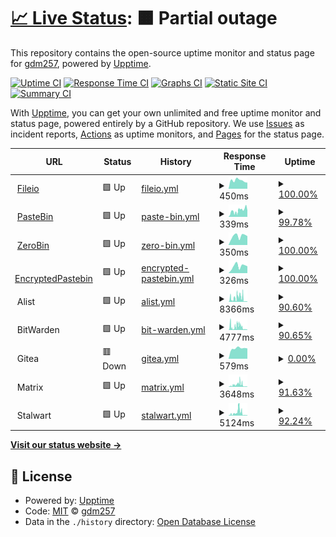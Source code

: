 # [📈 Live Status](https://gdm257.github.io/upptime): <!--live status--> **🟧 Partial outage**

This repository contains the open-source uptime monitor and status page for [gdm257](https://gdm257.github.io/upptime), powered by [Upptime](https://github.com/upptime/upptime).

[![Uptime CI](https://github.com/gdm257/upptime/workflows/Uptime%20CI/badge.svg)](https://github.com/gdm257/upptime/actions?query=workflow%3A%22Uptime+CI%22)
[![Response Time CI](https://github.com/gdm257/upptime/workflows/Response%20Time%20CI/badge.svg)](https://github.com/gdm257/upptime/actions?query=workflow%3A%22Response+Time+CI%22)
[![Graphs CI](https://github.com/gdm257/upptime/workflows/Graphs%20CI/badge.svg)](https://github.com/gdm257/upptime/actions?query=workflow%3A%22Graphs+CI%22)
[![Static Site CI](https://github.com/gdm257/upptime/workflows/Static%20Site%20CI/badge.svg)](https://github.com/gdm257/upptime/actions?query=workflow%3A%22Static+Site+CI%22)
[![Summary CI](https://github.com/gdm257/upptime/workflows/Summary%20CI/badge.svg)](https://github.com/gdm257/upptime/actions?query=workflow%3A%22Summary+CI%22)

With [Upptime](https://upptime.js.org), you can get your own unlimited and free uptime monitor and status page, powered entirely by a GitHub repository. We use [Issues](https://github.com/gdm257/upptime/issues) as incident reports, [Actions](https://github.com/gdm257/upptime/actions) as uptime monitors, and [Pages](https://gdm257.github.io/upptime) for the status page.

<!--start: status pages-->
<!-- This summary is generated by Upptime (https://github.com/upptime/upptime) -->
<!-- Do not edit this manually, your changes will be overwritten -->
<!-- prettier-ignore -->
| URL | Status | History | Response Time | Uptime |
| --- | ------ | ------- | ------------- | ------ |
| <img alt="" src="https://icons.duckduckgo.com/ip3/file.io.ico" height="13"> [Fileio](https://file.io) | 🟩 Up | [fileio.yml](https://github.com/gdm257/upptime/commits/HEAD/history/fileio.yml) | <details><summary><img alt="Response time graph" src="./graphs/fileio/response-time-week.png" height="20"> 450ms</summary><br><a href="https://gdm257.github.io/upptime/history/fileio"><img alt="Response time 545" src="https://img.shields.io/endpoint?url=https%3A%2F%2Fraw.githubusercontent.com%2Fgdm257%2Fupptime%2FHEAD%2Fapi%2Ffileio%2Fresponse-time.json"></a><br><a href="https://gdm257.github.io/upptime/history/fileio"><img alt="24-hour response time 334" src="https://img.shields.io/endpoint?url=https%3A%2F%2Fraw.githubusercontent.com%2Fgdm257%2Fupptime%2FHEAD%2Fapi%2Ffileio%2Fresponse-time-day.json"></a><br><a href="https://gdm257.github.io/upptime/history/fileio"><img alt="7-day response time 450" src="https://img.shields.io/endpoint?url=https%3A%2F%2Fraw.githubusercontent.com%2Fgdm257%2Fupptime%2FHEAD%2Fapi%2Ffileio%2Fresponse-time-week.json"></a><br><a href="https://gdm257.github.io/upptime/history/fileio"><img alt="30-day response time 422" src="https://img.shields.io/endpoint?url=https%3A%2F%2Fraw.githubusercontent.com%2Fgdm257%2Fupptime%2FHEAD%2Fapi%2Ffileio%2Fresponse-time-month.json"></a><br><a href="https://gdm257.github.io/upptime/history/fileio"><img alt="1-year response time 545" src="https://img.shields.io/endpoint?url=https%3A%2F%2Fraw.githubusercontent.com%2Fgdm257%2Fupptime%2FHEAD%2Fapi%2Ffileio%2Fresponse-time-year.json"></a></details> | <details><summary><a href="https://gdm257.github.io/upptime/history/fileio">100.00%</a></summary><a href="https://gdm257.github.io/upptime/history/fileio"><img alt="All-time uptime 99.76%" src="https://img.shields.io/endpoint?url=https%3A%2F%2Fraw.githubusercontent.com%2Fgdm257%2Fupptime%2FHEAD%2Fapi%2Ffileio%2Fuptime.json"></a><br><a href="https://gdm257.github.io/upptime/history/fileio"><img alt="24-hour uptime 100.00%" src="https://img.shields.io/endpoint?url=https%3A%2F%2Fraw.githubusercontent.com%2Fgdm257%2Fupptime%2FHEAD%2Fapi%2Ffileio%2Fuptime-day.json"></a><br><a href="https://gdm257.github.io/upptime/history/fileio"><img alt="7-day uptime 100.00%" src="https://img.shields.io/endpoint?url=https%3A%2F%2Fraw.githubusercontent.com%2Fgdm257%2Fupptime%2FHEAD%2Fapi%2Ffileio%2Fuptime-week.json"></a><br><a href="https://gdm257.github.io/upptime/history/fileio"><img alt="30-day uptime 100.00%" src="https://img.shields.io/endpoint?url=https%3A%2F%2Fraw.githubusercontent.com%2Fgdm257%2Fupptime%2FHEAD%2Fapi%2Ffileio%2Fuptime-month.json"></a><br><a href="https://gdm257.github.io/upptime/history/fileio"><img alt="1-year uptime 99.76%" src="https://img.shields.io/endpoint?url=https%3A%2F%2Fraw.githubusercontent.com%2Fgdm257%2Fupptime%2FHEAD%2Fapi%2Ffileio%2Fuptime-year.json"></a></details>
| <img alt="" src="https://icons.duckduckgo.com/ip3/pastebin.com.ico" height="13"> [PasteBin](https://pastebin.com) | 🟩 Up | [paste-bin.yml](https://github.com/gdm257/upptime/commits/HEAD/history/paste-bin.yml) | <details><summary><img alt="Response time graph" src="./graphs/paste-bin/response-time-week.png" height="20"> 339ms</summary><br><a href="https://gdm257.github.io/upptime/history/paste-bin"><img alt="Response time 422" src="https://img.shields.io/endpoint?url=https%3A%2F%2Fraw.githubusercontent.com%2Fgdm257%2Fupptime%2FHEAD%2Fapi%2Fpaste-bin%2Fresponse-time.json"></a><br><a href="https://gdm257.github.io/upptime/history/paste-bin"><img alt="24-hour response time 341" src="https://img.shields.io/endpoint?url=https%3A%2F%2Fraw.githubusercontent.com%2Fgdm257%2Fupptime%2FHEAD%2Fapi%2Fpaste-bin%2Fresponse-time-day.json"></a><br><a href="https://gdm257.github.io/upptime/history/paste-bin"><img alt="7-day response time 339" src="https://img.shields.io/endpoint?url=https%3A%2F%2Fraw.githubusercontent.com%2Fgdm257%2Fupptime%2FHEAD%2Fapi%2Fpaste-bin%2Fresponse-time-week.json"></a><br><a href="https://gdm257.github.io/upptime/history/paste-bin"><img alt="30-day response time 468" src="https://img.shields.io/endpoint?url=https%3A%2F%2Fraw.githubusercontent.com%2Fgdm257%2Fupptime%2FHEAD%2Fapi%2Fpaste-bin%2Fresponse-time-month.json"></a><br><a href="https://gdm257.github.io/upptime/history/paste-bin"><img alt="1-year response time 422" src="https://img.shields.io/endpoint?url=https%3A%2F%2Fraw.githubusercontent.com%2Fgdm257%2Fupptime%2FHEAD%2Fapi%2Fpaste-bin%2Fresponse-time-year.json"></a></details> | <details><summary><a href="https://gdm257.github.io/upptime/history/paste-bin">99.78%</a></summary><a href="https://gdm257.github.io/upptime/history/paste-bin"><img alt="All-time uptime 99.16%" src="https://img.shields.io/endpoint?url=https%3A%2F%2Fraw.githubusercontent.com%2Fgdm257%2Fupptime%2FHEAD%2Fapi%2Fpaste-bin%2Fuptime.json"></a><br><a href="https://gdm257.github.io/upptime/history/paste-bin"><img alt="24-hour uptime 100.00%" src="https://img.shields.io/endpoint?url=https%3A%2F%2Fraw.githubusercontent.com%2Fgdm257%2Fupptime%2FHEAD%2Fapi%2Fpaste-bin%2Fuptime-day.json"></a><br><a href="https://gdm257.github.io/upptime/history/paste-bin"><img alt="7-day uptime 99.78%" src="https://img.shields.io/endpoint?url=https%3A%2F%2Fraw.githubusercontent.com%2Fgdm257%2Fupptime%2FHEAD%2Fapi%2Fpaste-bin%2Fuptime-week.json"></a><br><a href="https://gdm257.github.io/upptime/history/paste-bin"><img alt="30-day uptime 99.59%" src="https://img.shields.io/endpoint?url=https%3A%2F%2Fraw.githubusercontent.com%2Fgdm257%2Fupptime%2FHEAD%2Fapi%2Fpaste-bin%2Fuptime-month.json"></a><br><a href="https://gdm257.github.io/upptime/history/paste-bin"><img alt="1-year uptime 99.16%" src="https://img.shields.io/endpoint?url=https%3A%2F%2Fraw.githubusercontent.com%2Fgdm257%2Fupptime%2FHEAD%2Fapi%2Fpaste-bin%2Fuptime-year.json"></a></details>
| <img alt="" src="https://icons.duckduckgo.com/ip3/zerobin.net.ico" height="13"> [ZeroBin](https://zerobin.net) | 🟩 Up | [zero-bin.yml](https://github.com/gdm257/upptime/commits/HEAD/history/zero-bin.yml) | <details><summary><img alt="Response time graph" src="./graphs/zero-bin/response-time-week.png" height="20"> 350ms</summary><br><a href="https://gdm257.github.io/upptime/history/zero-bin"><img alt="Response time 258" src="https://img.shields.io/endpoint?url=https%3A%2F%2Fraw.githubusercontent.com%2Fgdm257%2Fupptime%2FHEAD%2Fapi%2Fzero-bin%2Fresponse-time.json"></a><br><a href="https://gdm257.github.io/upptime/history/zero-bin"><img alt="24-hour response time 351" src="https://img.shields.io/endpoint?url=https%3A%2F%2Fraw.githubusercontent.com%2Fgdm257%2Fupptime%2FHEAD%2Fapi%2Fzero-bin%2Fresponse-time-day.json"></a><br><a href="https://gdm257.github.io/upptime/history/zero-bin"><img alt="7-day response time 350" src="https://img.shields.io/endpoint?url=https%3A%2F%2Fraw.githubusercontent.com%2Fgdm257%2Fupptime%2FHEAD%2Fapi%2Fzero-bin%2Fresponse-time-week.json"></a><br><a href="https://gdm257.github.io/upptime/history/zero-bin"><img alt="30-day response time 273" src="https://img.shields.io/endpoint?url=https%3A%2F%2Fraw.githubusercontent.com%2Fgdm257%2Fupptime%2FHEAD%2Fapi%2Fzero-bin%2Fresponse-time-month.json"></a><br><a href="https://gdm257.github.io/upptime/history/zero-bin"><img alt="1-year response time 258" src="https://img.shields.io/endpoint?url=https%3A%2F%2Fraw.githubusercontent.com%2Fgdm257%2Fupptime%2FHEAD%2Fapi%2Fzero-bin%2Fresponse-time-year.json"></a></details> | <details><summary><a href="https://gdm257.github.io/upptime/history/zero-bin">100.00%</a></summary><a href="https://gdm257.github.io/upptime/history/zero-bin"><img alt="All-time uptime 100.00%" src="https://img.shields.io/endpoint?url=https%3A%2F%2Fraw.githubusercontent.com%2Fgdm257%2Fupptime%2FHEAD%2Fapi%2Fzero-bin%2Fuptime.json"></a><br><a href="https://gdm257.github.io/upptime/history/zero-bin"><img alt="24-hour uptime 100.00%" src="https://img.shields.io/endpoint?url=https%3A%2F%2Fraw.githubusercontent.com%2Fgdm257%2Fupptime%2FHEAD%2Fapi%2Fzero-bin%2Fuptime-day.json"></a><br><a href="https://gdm257.github.io/upptime/history/zero-bin"><img alt="7-day uptime 100.00%" src="https://img.shields.io/endpoint?url=https%3A%2F%2Fraw.githubusercontent.com%2Fgdm257%2Fupptime%2FHEAD%2Fapi%2Fzero-bin%2Fuptime-week.json"></a><br><a href="https://gdm257.github.io/upptime/history/zero-bin"><img alt="30-day uptime 100.00%" src="https://img.shields.io/endpoint?url=https%3A%2F%2Fraw.githubusercontent.com%2Fgdm257%2Fupptime%2FHEAD%2Fapi%2Fzero-bin%2Fuptime-month.json"></a><br><a href="https://gdm257.github.io/upptime/history/zero-bin"><img alt="1-year uptime 100.00%" src="https://img.shields.io/endpoint?url=https%3A%2F%2Fraw.githubusercontent.com%2Fgdm257%2Fupptime%2FHEAD%2Fapi%2Fzero-bin%2Fuptime-year.json"></a></details>
| <img alt="" src="https://icons.duckduckgo.com/ip3/defuse.ca.ico" height="13"> [EncryptedPastebin](https://defuse.ca/pastebin.htm) | 🟩 Up | [encrypted-pastebin.yml](https://github.com/gdm257/upptime/commits/HEAD/history/encrypted-pastebin.yml) | <details><summary><img alt="Response time graph" src="./graphs/encrypted-pastebin/response-time-week.png" height="20"> 326ms</summary><br><a href="https://gdm257.github.io/upptime/history/encrypted-pastebin"><img alt="Response time 226" src="https://img.shields.io/endpoint?url=https%3A%2F%2Fraw.githubusercontent.com%2Fgdm257%2Fupptime%2FHEAD%2Fapi%2Fencrypted-pastebin%2Fresponse-time.json"></a><br><a href="https://gdm257.github.io/upptime/history/encrypted-pastebin"><img alt="24-hour response time 325" src="https://img.shields.io/endpoint?url=https%3A%2F%2Fraw.githubusercontent.com%2Fgdm257%2Fupptime%2FHEAD%2Fapi%2Fencrypted-pastebin%2Fresponse-time-day.json"></a><br><a href="https://gdm257.github.io/upptime/history/encrypted-pastebin"><img alt="7-day response time 326" src="https://img.shields.io/endpoint?url=https%3A%2F%2Fraw.githubusercontent.com%2Fgdm257%2Fupptime%2FHEAD%2Fapi%2Fencrypted-pastebin%2Fresponse-time-week.json"></a><br><a href="https://gdm257.github.io/upptime/history/encrypted-pastebin"><img alt="30-day response time 239" src="https://img.shields.io/endpoint?url=https%3A%2F%2Fraw.githubusercontent.com%2Fgdm257%2Fupptime%2FHEAD%2Fapi%2Fencrypted-pastebin%2Fresponse-time-month.json"></a><br><a href="https://gdm257.github.io/upptime/history/encrypted-pastebin"><img alt="1-year response time 226" src="https://img.shields.io/endpoint?url=https%3A%2F%2Fraw.githubusercontent.com%2Fgdm257%2Fupptime%2FHEAD%2Fapi%2Fencrypted-pastebin%2Fresponse-time-year.json"></a></details> | <details><summary><a href="https://gdm257.github.io/upptime/history/encrypted-pastebin">100.00%</a></summary><a href="https://gdm257.github.io/upptime/history/encrypted-pastebin"><img alt="All-time uptime 99.96%" src="https://img.shields.io/endpoint?url=https%3A%2F%2Fraw.githubusercontent.com%2Fgdm257%2Fupptime%2FHEAD%2Fapi%2Fencrypted-pastebin%2Fuptime.json"></a><br><a href="https://gdm257.github.io/upptime/history/encrypted-pastebin"><img alt="24-hour uptime 100.00%" src="https://img.shields.io/endpoint?url=https%3A%2F%2Fraw.githubusercontent.com%2Fgdm257%2Fupptime%2FHEAD%2Fapi%2Fencrypted-pastebin%2Fuptime-day.json"></a><br><a href="https://gdm257.github.io/upptime/history/encrypted-pastebin"><img alt="7-day uptime 100.00%" src="https://img.shields.io/endpoint?url=https%3A%2F%2Fraw.githubusercontent.com%2Fgdm257%2Fupptime%2FHEAD%2Fapi%2Fencrypted-pastebin%2Fuptime-week.json"></a><br><a href="https://gdm257.github.io/upptime/history/encrypted-pastebin"><img alt="30-day uptime 99.95%" src="https://img.shields.io/endpoint?url=https%3A%2F%2Fraw.githubusercontent.com%2Fgdm257%2Fupptime%2FHEAD%2Fapi%2Fencrypted-pastebin%2Fuptime-month.json"></a><br><a href="https://gdm257.github.io/upptime/history/encrypted-pastebin"><img alt="1-year uptime 99.96%" src="https://img.shields.io/endpoint?url=https%3A%2F%2Fraw.githubusercontent.com%2Fgdm257%2Fupptime%2FHEAD%2Fapi%2Fencrypted-pastebin%2Fuptime-year.json"></a></details>
| <img alt="" src="https://icons.duckduckgo.com/ip3/null.ico" height="13"> Alist | 🟩 Up | [alist.yml](https://github.com/gdm257/upptime/commits/HEAD/history/alist.yml) | <details><summary><img alt="Response time graph" src="./graphs/alist/response-time-week.png" height="20"> 8366ms</summary><br><a href="https://gdm257.github.io/upptime/history/alist"><img alt="Response time 2388" src="https://img.shields.io/endpoint?url=https%3A%2F%2Fraw.githubusercontent.com%2Fgdm257%2Fupptime%2FHEAD%2Fapi%2Falist%2Fresponse-time.json"></a><br><a href="https://gdm257.github.io/upptime/history/alist"><img alt="24-hour response time 1045" src="https://img.shields.io/endpoint?url=https%3A%2F%2Fraw.githubusercontent.com%2Fgdm257%2Fupptime%2FHEAD%2Fapi%2Falist%2Fresponse-time-day.json"></a><br><a href="https://gdm257.github.io/upptime/history/alist"><img alt="7-day response time 8366" src="https://img.shields.io/endpoint?url=https%3A%2F%2Fraw.githubusercontent.com%2Fgdm257%2Fupptime%2FHEAD%2Fapi%2Falist%2Fresponse-time-week.json"></a><br><a href="https://gdm257.github.io/upptime/history/alist"><img alt="30-day response time 5235" src="https://img.shields.io/endpoint?url=https%3A%2F%2Fraw.githubusercontent.com%2Fgdm257%2Fupptime%2FHEAD%2Fapi%2Falist%2Fresponse-time-month.json"></a><br><a href="https://gdm257.github.io/upptime/history/alist"><img alt="1-year response time 2388" src="https://img.shields.io/endpoint?url=https%3A%2F%2Fraw.githubusercontent.com%2Fgdm257%2Fupptime%2FHEAD%2Fapi%2Falist%2Fresponse-time-year.json"></a></details> | <details><summary><a href="https://gdm257.github.io/upptime/history/alist">90.60%</a></summary><a href="https://gdm257.github.io/upptime/history/alist"><img alt="All-time uptime 84.86%" src="https://img.shields.io/endpoint?url=https%3A%2F%2Fraw.githubusercontent.com%2Fgdm257%2Fupptime%2FHEAD%2Fapi%2Falist%2Fuptime.json"></a><br><a href="https://gdm257.github.io/upptime/history/alist"><img alt="24-hour uptime 100.00%" src="https://img.shields.io/endpoint?url=https%3A%2F%2Fraw.githubusercontent.com%2Fgdm257%2Fupptime%2FHEAD%2Fapi%2Falist%2Fuptime-day.json"></a><br><a href="https://gdm257.github.io/upptime/history/alist"><img alt="7-day uptime 90.60%" src="https://img.shields.io/endpoint?url=https%3A%2F%2Fraw.githubusercontent.com%2Fgdm257%2Fupptime%2FHEAD%2Fapi%2Falist%2Fuptime-week.json"></a><br><a href="https://gdm257.github.io/upptime/history/alist"><img alt="30-day uptime 95.05%" src="https://img.shields.io/endpoint?url=https%3A%2F%2Fraw.githubusercontent.com%2Fgdm257%2Fupptime%2FHEAD%2Fapi%2Falist%2Fuptime-month.json"></a><br><a href="https://gdm257.github.io/upptime/history/alist"><img alt="1-year uptime 84.86%" src="https://img.shields.io/endpoint?url=https%3A%2F%2Fraw.githubusercontent.com%2Fgdm257%2Fupptime%2FHEAD%2Fapi%2Falist%2Fuptime-year.json"></a></details>
| <img alt="" src="https://icons.duckduckgo.com/ip3/null.ico" height="13"> BitWarden | 🟩 Up | [bit-warden.yml](https://github.com/gdm257/upptime/commits/HEAD/history/bit-warden.yml) | <details><summary><img alt="Response time graph" src="./graphs/bit-warden/response-time-week.png" height="20"> 4777ms</summary><br><a href="https://gdm257.github.io/upptime/history/bit-warden"><img alt="Response time 1757" src="https://img.shields.io/endpoint?url=https%3A%2F%2Fraw.githubusercontent.com%2Fgdm257%2Fupptime%2FHEAD%2Fapi%2Fbit-warden%2Fresponse-time.json"></a><br><a href="https://gdm257.github.io/upptime/history/bit-warden"><img alt="24-hour response time 645" src="https://img.shields.io/endpoint?url=https%3A%2F%2Fraw.githubusercontent.com%2Fgdm257%2Fupptime%2FHEAD%2Fapi%2Fbit-warden%2Fresponse-time-day.json"></a><br><a href="https://gdm257.github.io/upptime/history/bit-warden"><img alt="7-day response time 4777" src="https://img.shields.io/endpoint?url=https%3A%2F%2Fraw.githubusercontent.com%2Fgdm257%2Fupptime%2FHEAD%2Fapi%2Fbit-warden%2Fresponse-time-week.json"></a><br><a href="https://gdm257.github.io/upptime/history/bit-warden"><img alt="30-day response time 3535" src="https://img.shields.io/endpoint?url=https%3A%2F%2Fraw.githubusercontent.com%2Fgdm257%2Fupptime%2FHEAD%2Fapi%2Fbit-warden%2Fresponse-time-month.json"></a><br><a href="https://gdm257.github.io/upptime/history/bit-warden"><img alt="1-year response time 1757" src="https://img.shields.io/endpoint?url=https%3A%2F%2Fraw.githubusercontent.com%2Fgdm257%2Fupptime%2FHEAD%2Fapi%2Fbit-warden%2Fresponse-time-year.json"></a></details> | <details><summary><a href="https://gdm257.github.io/upptime/history/bit-warden">90.65%</a></summary><a href="https://gdm257.github.io/upptime/history/bit-warden"><img alt="All-time uptime 78.95%" src="https://img.shields.io/endpoint?url=https%3A%2F%2Fraw.githubusercontent.com%2Fgdm257%2Fupptime%2FHEAD%2Fapi%2Fbit-warden%2Fuptime.json"></a><br><a href="https://gdm257.github.io/upptime/history/bit-warden"><img alt="24-hour uptime 100.00%" src="https://img.shields.io/endpoint?url=https%3A%2F%2Fraw.githubusercontent.com%2Fgdm257%2Fupptime%2FHEAD%2Fapi%2Fbit-warden%2Fuptime-day.json"></a><br><a href="https://gdm257.github.io/upptime/history/bit-warden"><img alt="7-day uptime 90.65%" src="https://img.shields.io/endpoint?url=https%3A%2F%2Fraw.githubusercontent.com%2Fgdm257%2Fupptime%2FHEAD%2Fapi%2Fbit-warden%2Fuptime-week.json"></a><br><a href="https://gdm257.github.io/upptime/history/bit-warden"><img alt="30-day uptime 95.16%" src="https://img.shields.io/endpoint?url=https%3A%2F%2Fraw.githubusercontent.com%2Fgdm257%2Fupptime%2FHEAD%2Fapi%2Fbit-warden%2Fuptime-month.json"></a><br><a href="https://gdm257.github.io/upptime/history/bit-warden"><img alt="1-year uptime 78.95%" src="https://img.shields.io/endpoint?url=https%3A%2F%2Fraw.githubusercontent.com%2Fgdm257%2Fupptime%2FHEAD%2Fapi%2Fbit-warden%2Fuptime-year.json"></a></details>
| <img alt="" src="https://icons.duckduckgo.com/ip3/null.ico" height="13"> Gitea | 🟥 Down | [gitea.yml](https://github.com/gdm257/upptime/commits/HEAD/history/gitea.yml) | <details><summary><img alt="Response time graph" src="./graphs/gitea/response-time-week.png" height="20"> 579ms</summary><br><a href="https://gdm257.github.io/upptime/history/gitea"><img alt="Response time 858" src="https://img.shields.io/endpoint?url=https%3A%2F%2Fraw.githubusercontent.com%2Fgdm257%2Fupptime%2FHEAD%2Fapi%2Fgitea%2Fresponse-time.json"></a><br><a href="https://gdm257.github.io/upptime/history/gitea"><img alt="24-hour response time 569" src="https://img.shields.io/endpoint?url=https%3A%2F%2Fraw.githubusercontent.com%2Fgdm257%2Fupptime%2FHEAD%2Fapi%2Fgitea%2Fresponse-time-day.json"></a><br><a href="https://gdm257.github.io/upptime/history/gitea"><img alt="7-day response time 579" src="https://img.shields.io/endpoint?url=https%3A%2F%2Fraw.githubusercontent.com%2Fgdm257%2Fupptime%2FHEAD%2Fapi%2Fgitea%2Fresponse-time-week.json"></a><br><a href="https://gdm257.github.io/upptime/history/gitea"><img alt="30-day response time 967" src="https://img.shields.io/endpoint?url=https%3A%2F%2Fraw.githubusercontent.com%2Fgdm257%2Fupptime%2FHEAD%2Fapi%2Fgitea%2Fresponse-time-month.json"></a><br><a href="https://gdm257.github.io/upptime/history/gitea"><img alt="1-year response time 858" src="https://img.shields.io/endpoint?url=https%3A%2F%2Fraw.githubusercontent.com%2Fgdm257%2Fupptime%2FHEAD%2Fapi%2Fgitea%2Fresponse-time-year.json"></a></details> | <details><summary><a href="https://gdm257.github.io/upptime/history/gitea">0.00%</a></summary><a href="https://gdm257.github.io/upptime/history/gitea"><img alt="All-time uptime 56.01%" src="https://img.shields.io/endpoint?url=https%3A%2F%2Fraw.githubusercontent.com%2Fgdm257%2Fupptime%2FHEAD%2Fapi%2Fgitea%2Fuptime.json"></a><br><a href="https://gdm257.github.io/upptime/history/gitea"><img alt="24-hour uptime 0.00%" src="https://img.shields.io/endpoint?url=https%3A%2F%2Fraw.githubusercontent.com%2Fgdm257%2Fupptime%2FHEAD%2Fapi%2Fgitea%2Fuptime-day.json"></a><br><a href="https://gdm257.github.io/upptime/history/gitea"><img alt="7-day uptime 0.00%" src="https://img.shields.io/endpoint?url=https%3A%2F%2Fraw.githubusercontent.com%2Fgdm257%2Fupptime%2FHEAD%2Fapi%2Fgitea%2Fuptime-week.json"></a><br><a href="https://gdm257.github.io/upptime/history/gitea"><img alt="30-day uptime 7.96%" src="https://img.shields.io/endpoint?url=https%3A%2F%2Fraw.githubusercontent.com%2Fgdm257%2Fupptime%2FHEAD%2Fapi%2Fgitea%2Fuptime-month.json"></a><br><a href="https://gdm257.github.io/upptime/history/gitea"><img alt="1-year uptime 56.01%" src="https://img.shields.io/endpoint?url=https%3A%2F%2Fraw.githubusercontent.com%2Fgdm257%2Fupptime%2FHEAD%2Fapi%2Fgitea%2Fuptime-year.json"></a></details>
| <img alt="" src="https://icons.duckduckgo.com/ip3/null.ico" height="13"> Matrix | 🟩 Up | [matrix.yml](https://github.com/gdm257/upptime/commits/HEAD/history/matrix.yml) | <details><summary><img alt="Response time graph" src="./graphs/matrix/response-time-week.png" height="20"> 3648ms</summary><br><a href="https://gdm257.github.io/upptime/history/matrix"><img alt="Response time 1406" src="https://img.shields.io/endpoint?url=https%3A%2F%2Fraw.githubusercontent.com%2Fgdm257%2Fupptime%2FHEAD%2Fapi%2Fmatrix%2Fresponse-time.json"></a><br><a href="https://gdm257.github.io/upptime/history/matrix"><img alt="24-hour response time 578" src="https://img.shields.io/endpoint?url=https%3A%2F%2Fraw.githubusercontent.com%2Fgdm257%2Fupptime%2FHEAD%2Fapi%2Fmatrix%2Fresponse-time-day.json"></a><br><a href="https://gdm257.github.io/upptime/history/matrix"><img alt="7-day response time 3648" src="https://img.shields.io/endpoint?url=https%3A%2F%2Fraw.githubusercontent.com%2Fgdm257%2Fupptime%2FHEAD%2Fapi%2Fmatrix%2Fresponse-time-week.json"></a><br><a href="https://gdm257.github.io/upptime/history/matrix"><img alt="30-day response time 2538" src="https://img.shields.io/endpoint?url=https%3A%2F%2Fraw.githubusercontent.com%2Fgdm257%2Fupptime%2FHEAD%2Fapi%2Fmatrix%2Fresponse-time-month.json"></a><br><a href="https://gdm257.github.io/upptime/history/matrix"><img alt="1-year response time 1406" src="https://img.shields.io/endpoint?url=https%3A%2F%2Fraw.githubusercontent.com%2Fgdm257%2Fupptime%2FHEAD%2Fapi%2Fmatrix%2Fresponse-time-year.json"></a></details> | <details><summary><a href="https://gdm257.github.io/upptime/history/matrix">91.63%</a></summary><a href="https://gdm257.github.io/upptime/history/matrix"><img alt="All-time uptime 79.60%" src="https://img.shields.io/endpoint?url=https%3A%2F%2Fraw.githubusercontent.com%2Fgdm257%2Fupptime%2FHEAD%2Fapi%2Fmatrix%2Fuptime.json"></a><br><a href="https://gdm257.github.io/upptime/history/matrix"><img alt="24-hour uptime 100.00%" src="https://img.shields.io/endpoint?url=https%3A%2F%2Fraw.githubusercontent.com%2Fgdm257%2Fupptime%2FHEAD%2Fapi%2Fmatrix%2Fuptime-day.json"></a><br><a href="https://gdm257.github.io/upptime/history/matrix"><img alt="7-day uptime 91.63%" src="https://img.shields.io/endpoint?url=https%3A%2F%2Fraw.githubusercontent.com%2Fgdm257%2Fupptime%2FHEAD%2Fapi%2Fmatrix%2Fuptime-week.json"></a><br><a href="https://gdm257.github.io/upptime/history/matrix"><img alt="30-day uptime 95.61%" src="https://img.shields.io/endpoint?url=https%3A%2F%2Fraw.githubusercontent.com%2Fgdm257%2Fupptime%2FHEAD%2Fapi%2Fmatrix%2Fuptime-month.json"></a><br><a href="https://gdm257.github.io/upptime/history/matrix"><img alt="1-year uptime 79.60%" src="https://img.shields.io/endpoint?url=https%3A%2F%2Fraw.githubusercontent.com%2Fgdm257%2Fupptime%2FHEAD%2Fapi%2Fmatrix%2Fuptime-year.json"></a></details>
| <img alt="" src="https://icons.duckduckgo.com/ip3/null.ico" height="13"> Stalwart | 🟩 Up | [stalwart.yml](https://github.com/gdm257/upptime/commits/HEAD/history/stalwart.yml) | <details><summary><img alt="Response time graph" src="./graphs/stalwart/response-time-week.png" height="20"> 5124ms</summary><br><a href="https://gdm257.github.io/upptime/history/stalwart"><img alt="Response time 1573" src="https://img.shields.io/endpoint?url=https%3A%2F%2Fraw.githubusercontent.com%2Fgdm257%2Fupptime%2FHEAD%2Fapi%2Fstalwart%2Fresponse-time.json"></a><br><a href="https://gdm257.github.io/upptime/history/stalwart"><img alt="24-hour response time 913" src="https://img.shields.io/endpoint?url=https%3A%2F%2Fraw.githubusercontent.com%2Fgdm257%2Fupptime%2FHEAD%2Fapi%2Fstalwart%2Fresponse-time-day.json"></a><br><a href="https://gdm257.github.io/upptime/history/stalwart"><img alt="7-day response time 5124" src="https://img.shields.io/endpoint?url=https%3A%2F%2Fraw.githubusercontent.com%2Fgdm257%2Fupptime%2FHEAD%2Fapi%2Fstalwart%2Fresponse-time-week.json"></a><br><a href="https://gdm257.github.io/upptime/history/stalwart"><img alt="30-day response time 3160" src="https://img.shields.io/endpoint?url=https%3A%2F%2Fraw.githubusercontent.com%2Fgdm257%2Fupptime%2FHEAD%2Fapi%2Fstalwart%2Fresponse-time-month.json"></a><br><a href="https://gdm257.github.io/upptime/history/stalwart"><img alt="1-year response time 1573" src="https://img.shields.io/endpoint?url=https%3A%2F%2Fraw.githubusercontent.com%2Fgdm257%2Fupptime%2FHEAD%2Fapi%2Fstalwart%2Fresponse-time-year.json"></a></details> | <details><summary><a href="https://gdm257.github.io/upptime/history/stalwart">92.24%</a></summary><a href="https://gdm257.github.io/upptime/history/stalwart"><img alt="All-time uptime 78.83%" src="https://img.shields.io/endpoint?url=https%3A%2F%2Fraw.githubusercontent.com%2Fgdm257%2Fupptime%2FHEAD%2Fapi%2Fstalwart%2Fuptime.json"></a><br><a href="https://gdm257.github.io/upptime/history/stalwart"><img alt="24-hour uptime 100.00%" src="https://img.shields.io/endpoint?url=https%3A%2F%2Fraw.githubusercontent.com%2Fgdm257%2Fupptime%2FHEAD%2Fapi%2Fstalwart%2Fuptime-day.json"></a><br><a href="https://gdm257.github.io/upptime/history/stalwart"><img alt="7-day uptime 92.24%" src="https://img.shields.io/endpoint?url=https%3A%2F%2Fraw.githubusercontent.com%2Fgdm257%2Fupptime%2FHEAD%2Fapi%2Fstalwart%2Fuptime-week.json"></a><br><a href="https://gdm257.github.io/upptime/history/stalwart"><img alt="30-day uptime 95.86%" src="https://img.shields.io/endpoint?url=https%3A%2F%2Fraw.githubusercontent.com%2Fgdm257%2Fupptime%2FHEAD%2Fapi%2Fstalwart%2Fuptime-month.json"></a><br><a href="https://gdm257.github.io/upptime/history/stalwart"><img alt="1-year uptime 78.83%" src="https://img.shields.io/endpoint?url=https%3A%2F%2Fraw.githubusercontent.com%2Fgdm257%2Fupptime%2FHEAD%2Fapi%2Fstalwart%2Fuptime-year.json"></a></details>

<!--end: status pages-->

[**Visit our status website →**](https://gdm257.github.io/upptime)

## 📄 License

- Powered by: [Upptime](https://github.com/upptime/upptime)
- Code: [MIT](./LICENSE) © [gdm257](https://gdm257.github.io/upptime)
- Data in the `./history` directory: [Open Database License](https://opendatacommons.org/licenses/odbl/1-0/)
